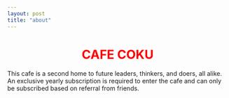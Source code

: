 ```yaml
---
layout: post
title: "about"
---
```


<h1 align="center">
<span style="color:red">CAFE COKU</span> 
</h1>

This cafe is a second home to future leaders, thinkers, and doers, all alike. An exclusive yearly subscription is required to enter the cafe and can only be subscribed based on referral from friends.






